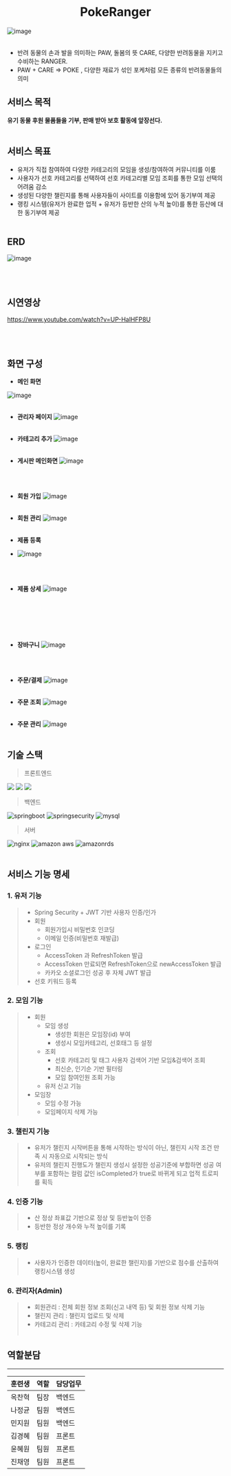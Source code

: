 # <center>PokeRanger</center>

![image](https://github.com/user-attachments/assets/a5d2f70d-f9ba-48a7-80ee-0af34bbd9cd7)
<br></br>
 - 반려 동물의 손과 발을 의미하는 PAW, 돌봄의 뜻 CARE, 다양한 반려동물을 지키고 수비하는 RANGER.
 - PAW + CARE => POKE , 다양한 재료가 섞인 포케처럼 모든 종류의 반려동물들의 의미


## **서비스 목적**
**유기 동물 후원 물품들을 기부, 판매 받아 보호 활동에 앞장선다.**
<br></br>

## 서비스 목표
- 유저가 직접 참여하여 다양한 카테고리의 모임을 생성/참여하여 커뮤니티를 이룸
- 사용자가 선호 카테고리를 선택하여 선호 카테고리별 모임 조회를 통한 모임 선택의 어려움 감소
- 생성된 다양한 챌린지를 통해 사용자들이 사이트를 이용함에 있어 동기부여 제공
- 랭킹 시스템(유저가 완료한 업적 + 유저가 등반한 산의 누적 높이)를 통한 등산에 대한 동기부여 제공
<br></br>

## ERD

![image](https://github.com/user-attachments/assets/84b8ed3b-7267-4303-9ef8-098a2de7b253)

<br></br>

## 시연영상
https://www.youtube.com/watch?v=UP-HalHFP8U


<br></br>
## 화면 구성

- **메인 화면**

![image](https://github.com/user-attachments/assets/6a57ea24-20f1-4286-8cbc-0329b3755ec2)
<br></br>

- **관리자 페이지**
![image](https://github.com/user-attachments/assets/4ea74438-8249-4d41-a588-a016b0cb3b34)
<br></br>

- **카테고리 추가**
![image](https://github.com/user-attachments/assets/43c30a28-fc37-4db8-b997-1908fd3bb49e)
<br></br>

- **게시판 메인화면**
![image](https://github.com/user-attachments/assets/dee0b98b-42a7-4c35-b03d-fb3dd406906f)

<br></br>
- **회원 가입**
![image](https://github.com/user-attachments/assets/013e5217-dac3-42a4-875b-266f5a8924c7)
<br></br>

- **회원 관리**
![image](https://github.com/user-attachments/assets/d2c7882b-a69b-4f8f-b64f-76f0e71bb6bd)
<br></br>

- **제품 등록**
- ![image](https://github.com/user-attachments/assets/4675f57b-d6f8-4ef7-af69-7231e39575ce)

<br></br>
- **제품 상세**
![image](https://github.com/user-attachments/assets/535251a0-85c4-4a26-921d-f500bdcfc276)

<br></br>

<br></br>
- **장바구니**
![image](https://github.com/user-attachments/assets/4429f556-08b3-4ad2-a7a0-a1767a366e03)

<br></br>

- **주문/결제**
![image](https://github.com/user-attachments/assets/c8dc423c-c3c0-4504-9a46-9b6fc7729969)
<br></br>

- **주문 조회**
![image](https://github.com/user-attachments/assets/aaaa0b42-e41c-4dba-adf5-4e6692f94b67)
<br></br>

- **주문 관리**
![image](https://github.com/user-attachments/assets/0a2e438a-aa5f-43dc-a1aa-4287bb457e9c)
<br></br>

## 기술 스택

> 프론트엔드

<img src="https://img.shields.io/badge/JavaScript-F7DF1E?style=for-the-badge&logo=JavaScript&logoColor=white"> <img src="https://img.shields.io/badge/HTML5-E34F26?style=for-the-badge&logo=HTML5&logoColor=white"> <img src="https://img.shields.io/badge/CSS3-1572B6?style=for-the-badge&logo=CSS3&logoColor=white">



> 백엔드

<img alt="springboot" src ="https://img.shields.io/badge/springboot-6DB33F.svg?&style=for-the-badge&logo=springboot&logoColor=white"/> <img alt="springsecurity" src ="https://img.shields.io/badge/springsecurity-6DB33F.svg?&style=for-the-badge&logo=springsecurity&logoColor=white"/>
<img alt="mysql" src ="https://img.shields.io/badge/mysql-4479A1.svg?&style=for-the-badge&logo=mysql&logoColor=white"/> 

> 서버

<img alt="nginx" src ="https://img.shields.io/badge/nginx-009639.svg?&style=for-the-badge&logo=nginx&logoColor=white"/> <img alt="amazon aws" src ="https://img.shields.io/badge/amazon aws-232F3E.svg?&style=for-the-badge&logo=amazonaws&logoColor=white"/>
<img alt="amazonrds" src ="https://img.shields.io/badge/amazonrds-527FFF.svg?&style=for-the-badge&logo=amazonrds&logoColor=white"/>
<br></br>


## 서비스 기능 명세
### 1. 유저 기능
> - Spring Security + JWT 기반 사용자 인증/인가
> - 회원
>    - 회원가입시 비밀번호 인코딩
>    - 이메일 인증(비밀번호 재발급)
> - 로그인
>    - AccessToken 과 RefreshToken 발급
>    - AccessToken 만료되면 RefreshToken으로 newAccessToken 발급
>    - 카카오 소셜로그인 성공 후 자체 JWT 발급
> - 선호 키워드 등록

### 2. 모임 기능
> - 회원
>    - 모임 생성
>        - 생성한 회원은 모임장(id) 부여
>        - 생성시 모임카테고리, 선호태그 등 설정
>    - 조회
>        - 선호 카테고리 및 태그 사용자 검색어 기반 모임&검색어 조회
>        - 최신순, 인기순 기반 필터링
>        - 모임 참여인원 조회 가능
>    - 유저 신고 기능
> - 모임장
>    - 모임 수정 가능
>    - 모임페이지 삭제 가능

### 3.  챌린지 기능
> - 유저가 챌린지 시작버튼을 통해 시작하는 방식이 아닌, 챌린지 시작 조건 만족 시 자동으로 시작되는 방식
> - 유저의 챌린지 진행도가 챌린지 생성시 설정한 성공기준에 부합하면 성공 여부를 포함하는 컬럼 값인 isCompleted가 true로 바뀌게 되고 업적 트로피를 획득

### 4.  인증 기능
> - 산 정상 좌표값 기반으로 정상 및 등반높이 인증
> - 등반한 정상 개수와 누적 높이를 기록

### 5. 랭킹
> - 사용자가 인증한 데이터(높이, 완료한 챌린지)를 기반으로  점수를 산출하여 랭킹시스템 생성

### 6. 관리자(Admin)
> - 회원관리 : 전체 회원 정보 조회(신고 내역 등) 및 회원 정보 삭제 기능
> - 챌린지 관리 : 챌린지 업로드 및 삭제
> - 카테고리 관리 : 카테고리 수정 및 삭제 기능
<br></br>
## 역할분담
---
| 훈련생 | 역할  | 담당업무 |
| --- | --- | ---- |
| 옥찬혁 | 팀장  | 백엔드  |
| 나정균 | 팀원  | 백엔드  |
| 민지원 | 팀원  | 백엔드  |
| 김경혜 | 팀원  | 프론트  |
| 윤혜원 | 팀원  | 프론트  |
| 진채영 | 팀원  | 프론트  |


